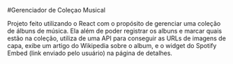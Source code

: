 #Gerenciador de Coleçao Musical

Projeto feito utilizando o React com o propósito de gerenciar uma coleção de álbuns de música. Ela além de poder registrar os albuns e marcar quais estão na coleção, utiliza de uma API para conseguir as URLs de imagens de capa, exibe um artigo do Wikipedia sobre o album, e o widget do Spotify Embed (link enviado pelo usuário) na página de detalhes. 
